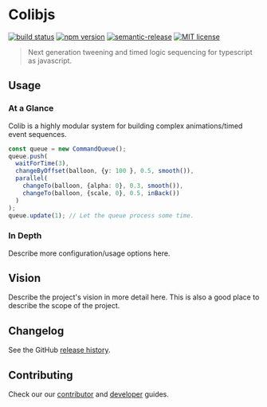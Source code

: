# Colibjs

[![build status](https://cloud.drone.io/api/badges/twobulls/colib/status.svg)](https://cloud.drone.io/twobulls/colib)
[![npm version](https://badge.fury.io/js/colib.svg)](https://badge.fury.io/js/colib)
[![semantic-release](https://img.shields.io/badge/%20%20%F0%9F%93%A6%F0%9F%9A%80-semantic--release-e10079.svg)](https://github.com/semantic-release/semantic-release)
[![MIT license](https://img.shields.io/badge/License-Apache%202.0-blue.svg)](LICENSE.md)

> Next generation tweening and timed logic sequencing for typescript as javascript.

## Usage

### At a Glance

Colib is a highly modular system for building complex animations/timed event sequences.

```typescript
const queue = new CommandQueue();
queue.push(
  waitForTime(3),
  changeByOffset(balloon, {y: 100 }, 0.5, smooth()),
  parallel(
    changeTo(balloon, {alpha: 0}, 0.3, smooth()),
    changeTo(balloon, {scale, 0}, 0.5, inBack())
  )
);
queue.update(1); // Let the queue process some time.
```

### In Depth

Describe more configuration/usage options here.

## Vision

Describe the project's vision in more detail here. This is also a good place to describe the scope of the project.

## Changelog

See the GitHub [release history](https://github.com/twobulls/your-lib/releases).

## Contributing

Check our our [contributor](CONTRIBUTING.md) and [developer](DEVELOPER.md) guides.
